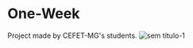 # One-Week
Project made by CEFET-MG's students.
![sem titulo-1](https://user-images.githubusercontent.com/28633659/31670773-1bfe6e08-b337-11e7-9a57-7177a1243f26.png)
